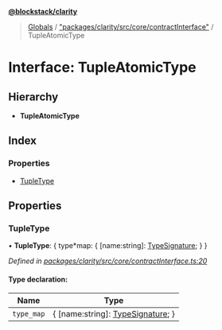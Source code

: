 **[@blockstack/clarity](../README.md)**

> [Globals](../globals.md) / ["packages/clarity/src/core/contractInterface"](../modules/_packages_clarity_src_core_contractinterface_.md) / TupleAtomicType

# Interface: TupleAtomicType

## Hierarchy

- **TupleAtomicType**

## Index

### Properties

- [TupleType](_packages_clarity_src_core_contractinterface_.tupleatomictype.md#tupletype)

## Properties

### TupleType

• **TupleType**: { type*map: { [name:string]: [TypeSignature](\_packages_clarity_src_core_contractinterface*.typesignature.md); } }

_Defined in [packages/clarity/src/core/contractInterface.ts:20](https://github.com/blockstack/clarity-js-sdk/blob/711ac7c/packages/clarity/src/core/contractInterface.ts#L20)_

#### Type declaration:

| Name       | Type                                                                                                |
| ---------- | --------------------------------------------------------------------------------------------------- |
| `type_map` | { [name:string]: [TypeSignature](_packages_clarity_src_core_contractinterface_.typesignature.md); } |
